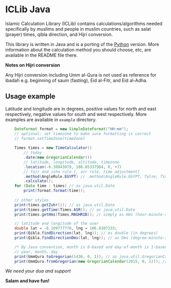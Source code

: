 # ICLib Java
Islamic Calculation Library (ICLib) contains calculations/algorithms needed specifically by muslims and people in muslim countries, such as salat (prayer) times, qibla direction, and Hijri conversion.

This library is written in Java and is a porting of the [Python](https://github.com/fikr4n/iclib-python) version. More information about the calculation method you should choose, etc, are available in the README file there.

**Notes on Hijri conversion**

Any Hijri conversion including Umm al-Qura is not used as reference for ibadah e.g. beginning of saum (fasting), Eid al-Fitr, and Eid al-Adha.

## Usage example

Latitude and longitude are in degrees, positive values for north and east respectively, negative values for south and west respectively. More examples are available in `example` directory.

```java
	DateFormat format = new SimpleDateFormat("HH:mm");
	// optional: set timezone to make sure formatting is correct
	// format.setTimeZone(timeZone)
	
	Times times = new TimeCalculator()
		// today
		.date(new GregorianCalendar())
		// latitude, longitude, altitude, timezone
		.location(-6.38043079, 106.85337984, 0, +7)
		// fajr and isha rule [, asr rule, time adjustment]
		.method(AngleRule.EGYPT) // .method(AngleRule.EGYPT, false, TimeAdjustment.ZEROS)
		.calculate();
	for (Date time : times) // as java.util.Date
		print(format.format(time));
	
	// other styles
	print(times.getZuhr()); // as java.util.Date
	print(times.getTime(Times.ASR)); // as java.util.Date
	print(times.getHms(Times.MAGHRIB)); // simply as Hms (hour-minute-second)
```

```java
	// latitude and longitude of the user
	double lat = -6.169777778, lng = 106.8307333;
	print(Qibla.findDirection(lat, lng)); // as double (in degrees)
	print(Qibla.findDirectionDms(lat, lng)); // as Dms (degree-minute-second)
```

```java
	/* By Java convention, month is 0-based and day-of-month is 1-based */
	// year, month, day
	print(UmmQura.toGregorian(1436, 0, 1)); // as java.util.GregorianCalendar
	print(UmmQura.fromGregorian(new GregorianCalendar(2015, 0, 1))); // as HijriDate
```

_We need your dua and support_

**Salam and have fun!**

